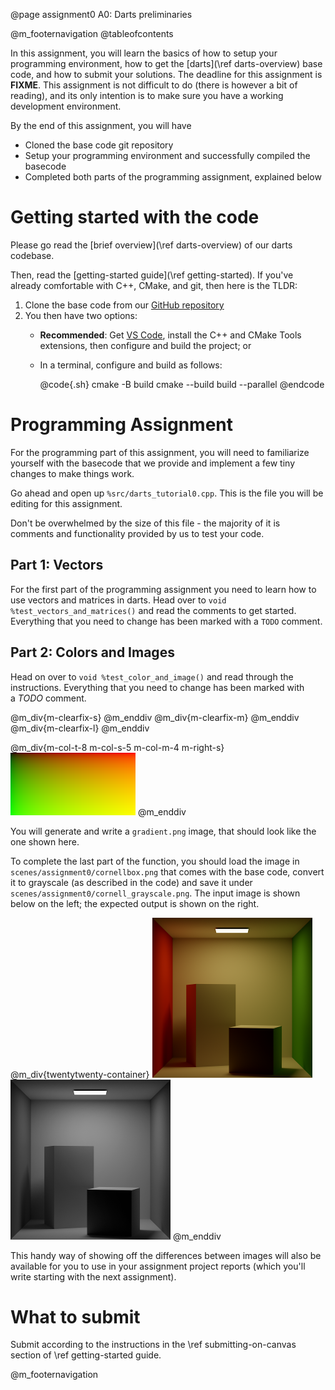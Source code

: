 
@page assignment0 A0: Darts preliminaries

@m_footernavigation
@tableofcontents

In this assignment, you will learn the basics of how to setup your programming environment, how to get the [darts](\ref darts-overview) base code, and how to submit your solutions. The deadline for this assignment is **FIXME**. This assignment is not difficult to do (there is however a bit of reading), and its only intention is to make sure you have a working development environment.

By the end of this assignment, you will have

*   Cloned the base code git repository
*   Setup your programming environment and successfully compiled the basecode
*   Completed both parts of the programming assignment, explained below

Getting started with the code
=============================

Please go read the [brief overview](\ref darts-overview) of our darts codebase.

Then, read the [getting-started guide](\ref getting-started). If you've already comfortable with C++, CMake, and git, then here is the TLDR:

1. Clone the base code from our [GitHub repository](https://www.github.com/cs87-dartmouth/darts-basecode) <!-- **FIXME**. -->
2. You then have two options:
   * **Recommended**: Get [VS Code](https://code.visualstudio.com/), install the C++ and CMake Tools extensions, then configure and build the project; or
   * In a terminal, configure and build as follows:

        @code{.sh}
        cmake -B build
        cmake --build build --parallel
        @endcode


Programming Assignment
======================

For the programming part of this assignment, you will need to familiarize yourself with the basecode that we provide and implement a few tiny changes to make things work.

Go ahead and open up `%src/darts_tutorial0.cpp`. This is the file you will be editing for this assignment.

Don't be overwhelmed by the size of this file - the majority of it is comments and functionality provided by us to test your code.

Part 1: Vectors
---------------

For the first part of the programming assignment you need to learn how to use vectors and matrices in darts. Head over to `void %test_vectors_and_matrices()` and read the comments to get started. Everything that you need to change has been marked with a `TODO` comment.

Part 2: Colors and Images
-------------------------

Head on over to `void %test_color_and_image()` and read through the instructions. Everything that you need to change has been marked with a _TODO_ comment.

@m_div{m-clearfix-s} @m_enddiv
@m_div{m-clearfix-m} @m_enddiv
@m_div{m-clearfix-l} @m_enddiv

@m_div{m-col-t-8 m-col-s-5 m-col-m-4 m-right-s}
<img src="gradient-ref.png">
@m_enddiv

You will generate and write a `gradient.png` image, that should look like the one shown here.

To complete the last part of the function, you should load the image in `scenes/assignment0/cornellbox.png` that comes with the base code, convert it to grayscale (as described in the code) and save it under `scenes/assignment0/cornell_grayscale.png`. The input image is shown below on the left; the expected output is shown on the right.

@m_div{twentytwenty-container}
    <img src="cornellbox.png" alt="Original">
    <img src="cornell_grayscale-ref.png" alt="Grayscale">
@m_enddiv

This handy way of showing off the differences between images will also be available for you to use in your assignment project reports (which you'll write starting with the next assignment).


What to submit
==============

Submit according to the instructions in the \ref submitting-on-canvas section of \ref getting-started guide.

@m_footernavigation
